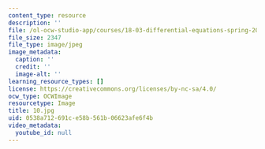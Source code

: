 ```yaml
---
content_type: resource
description: ''
file: /ol-ocw-studio-app/courses/18-03-differential-equations-spring-2010/0538a712691ce58b561b06623afe6f4b_10.jpg
file_size: 2347
file_type: image/jpeg
image_metadata:
  caption: ''
  credit: ''
  image-alt: ''
learning_resource_types: []
license: https://creativecommons.org/licenses/by-nc-sa/4.0/
ocw_type: OCWImage
resourcetype: Image
title: 10.jpg
uid: 0538a712-691c-e58b-561b-06623afe6f4b
video_metadata:
  youtube_id: null
---
```

